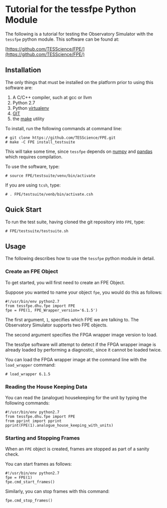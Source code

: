 # Tutorial for the tessfpe Python Module

The following is a tutorial for testing the Observatory Simulator with the `tessfpe` python module. This software can be found at:

[https://github.com/TESScience/FPE/](https://github.com/TESScience/FPE/)

## Installation

The only things that must be installed on the platform prior to using this software are:

1. A C/C++ compiler, such at gcc or llvm
2. Python 2.7
3. Python [virtualenv](https://virtualenv.readthedocs.org/en/latest/)
4. [GIT](https://git-scm.com/)
5. the [make](http://linux.die.net/man/1/make) utility

To install, run the following commands at command line:

```
# git clone https://github.com/TESScience/FPE.git
# make -C FPE install_testsuite
```

This will take some time, since `tessfpe` depends on [numpy](http://www.numpy.org/) and [pandas](http://pandas.pydata.org/) which requires compilation.

To use the software, type:

```
# source FPE/testsuite/venv/bin/activate
```

If you are using `tcsh`, type:

```
# . FPE/testsuite/venb/bin/activate.csh
```

## Quick Start

To run the test suite, having cloned the git repository into `FPE`, type:

```
# FPE/testsuite/testsuite.sh
```

## Usage

The following describes how to use the `tessfpe` python module in detail.

### Create an FPE Object

To get started, you will first need to create an FPE Object.

Suppose you wanted to name your object `fpe`, you would do this as follows:

```
#!/usr/bin/env python2.7
from tessfpe.dhu.fpe import FPE
fpe = FPE(1, FPE_Wrapper_version='6.1.5')
```

The first argument, `1`, specifies which FPE we are talking to.  The Observatory Simulator supports two FPE objects.

The second argument specifies the FPGA wrapper image version to load.

The tessfpe software will attempt to detect if the FPGA wrapper image is already loaded by performing a diagnostic, since it cannot be loaded twice.

You can load the FPGA wrapper image at the command line with the `load_wrapper` command:

```
# load_wrapper 6.1.5
```


### Reading the House Keeping Data

You can read the (analogue) housekeeping for the unit by typing the following commands:

```
#!/usr/bin/env python2.7
from tessfpe.dhu.fpe import FPE
from pprint import pprint
pprint(FPE(1).analogue_house_keeping_with_units)
```

### Starting and Stopping Frames

When an `FPE` object is created, frames are stopped as part of a sanity check.

You can start frames as follows:

```
#!/usr/bin/env python2.7
fpe = FPE(1)
fpe.cmd_start_frames()
```

Similarly, you can stop frames with this command:

```
fpe.cmd_stop_frames()
```
